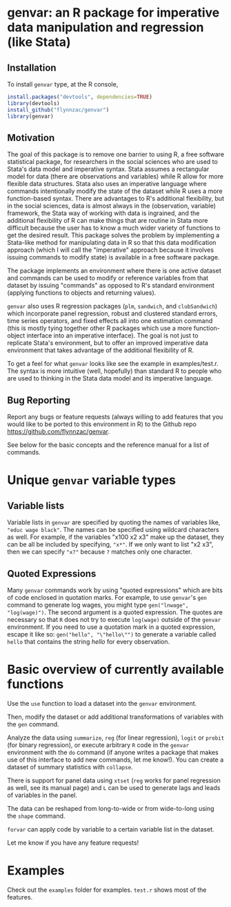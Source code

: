 # genvar: an R package for imperative data manipulation and regression (like Stata)

## Installation

To install `genvar` type, at the R console,
```R
install.packages("devtools", dependencies=TRUE)
library(devtools)
install_github("flynnzac/genvar")
library(genvar)
```

## Motivation
The goal of this package is to remove one barrier to using R, a free software statistical package, for researchers in the social sciences who are used to Stata's data model and imperative syntax.  Stata assumes a rectangular model for data (there are observations and variables) while R allow for more flexible data structures. Stata also uses an imperative language where commands intentionally modify the state of the dataset while R uses a more function-based syntax. There are advantages to R's additional flexibility, but in the social sciences, data is almost always in the (observation, variable) framework, the Stata way of working with data is ingrained, and the additional flexibility of R can make things that are routine in Stata more difficult because the user has to know a much wider variety of functions to get the desired result.  This package solves the problem by implementing a Stata-like method for manipulating data in R so that this data modification approach (which I will call the "imperative" approach because it involves issuing commands to modify state) is available in a free software package. 

The package implements an environment where there is one active dataset and commands can be used to modify or reference variables from that dataset by issuing "commands" as opposed to R's standard environment (applying functions to objects and returning values).

`genvar` also uses R regression packages (`plm`, `sandwich`, and `clubSandwich`) which incorporate panel regression, robust and clustered standard errors, time series operators, and fixed effects all into one estimation command (this is mostly tying together other R packages which use a more function-object interface into an imperative interface).  The goal is not just to replicate Stata's environment, but to offer an improved imperative data environment that takes advantage of the additional flexibility of R.

To get a feel for what `genvar` looks like see the example in examples/test.r. The syntax is more intuitive (well, hopefully) than standard R to people who are used to thinking in the Stata data model and its imperative language.

## Bug Reporting

Report any bugs or feature requests  (always willing to add features that you would like to be ported to this environment in R) to the Github repo https://github.com/flynnzac/genvar.

See below for the basic concepts and the reference manual for a list of commands.

# Unique `genvar` variable types

## Variable lists

Variable lists in `genvar` are specified by quoting the names of variables like, `"educ wage black"`. The names can be specified using wildcard characters as well. For example, if the variables "x100 x2 x3" make up the dataset, they can be all be included by specifying, `"x*"`. If we only want to list "x2 x3", then we can specify `"x?"` because `?` matches only one character.

## Quoted Expressions

Many `genvar` commands work by using "quoted expressions" which are bits of code enclosed in quotation marks. For example, to use `genvar`'s `gen` command to generate log wages, you might type `gen("lnwage", "log(wage)")`. The second argument is a quoted expression. The quotes are necessary so that `R` does not try to execute `log(wage)` outside of the `genvar` environment. If you need to use a quotation mark in a quoted expression, escape it like so: `gen("hello", "\"hello\"")` to generate a variable called `hello` that contains the string _hello_ for every observation.

# Basic overview of currently available functions

Use the `use` function to load a dataset into the `genvar` environment. 

Then, modify the dataset or add additional transformations of variables with the `gen` command.

Analyze the data using `summarize`, `reg` (for linear regression), `logit` or `probit` (for binary regression), or execute arbitrary `R` code in the `genvar` environment with the `do` command (if anyone writes a package that makes use of this interface to add new commands, let me know!).  You can create a dataset of summary statistics with `collapse`.

There is support for panel data using `xtset` (`reg` works for panel regression as well, see its manual page) and `L` can be used to generate lags and leads of variables in the panel.

The data can be reshaped from long-to-wide or from wide-to-long using the `shape` command.

`forvar` can apply code by variable to a certain variable list in the dataset.

Let me know if you have any feature requests!

# Examples

Check out the `examples` folder for examples. `test.r` shows most of the features.


